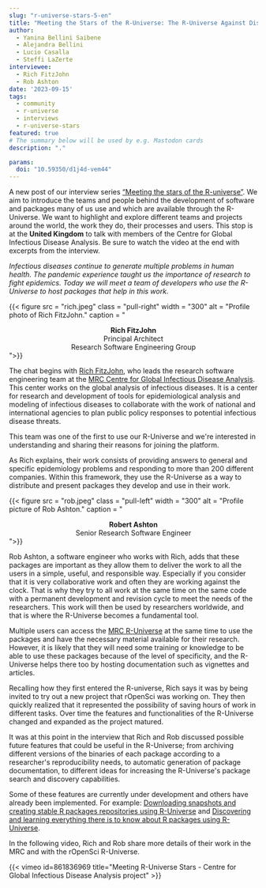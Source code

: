 ```yaml
---
slug: "r-universe-stars-5-en"
title: "Meeting the Stars of the R-Universe: The R-Universe Against Diseases."
author:
  - Yanina Bellini Saibene
  - Alejandra Bellini
  - Lucio Casalla  
  - Steffi LaZerte
interviewee:
  - Rich FitzJohn
  - Rob Ashton
date: '2023-09-15'
tags:
  - community
  - r-universe
  - interviews
  - r-universe-stars
featured: true
# The summary below will be used by e.g. Mastodon cards
description: "."

params:
  doi: "10.59350/d1j4d-vem44"
---
```


A new post of our interview series [“Meeting the stars of the R-universe”](/tags/r-universe-stars/). We aim to introduce the teams and people behind the development of software and packages many of us use and which are available through the R-Universe. We want to highlight and explore different teams and projects around the world, the work they do, their processes and users. This stop is at the __United Kingdom__ to talk with members of the Centre for Global Infectious Disease Analysis. Be sure to watch the video at the end with excerpts from the interview.


_Infectious diseases continue to generate multiple problems in human health. The pandemic experience taught us the importance of research to fight epidemics. Today we will meet a team of developers who use the R-Universe to host packages that help in this work._

{{< figure src = "rich.jpeg" class = "pull-right" width = "300" alt = "Profile photo of Rich FitzJohn." caption = "<center><strong>Rich FitzJohn</strong><br>Principal Architect<br>Research Software Engineering Group</center>">}}

The chat begins with [Rich FitzJohn](/author/rich-fitzjohn/), who leads the research software engineering team at the [MRC Centre for Global Infectious Disease Analysis](https://www.imperial.ac.uk/mrc-global-infectious-disease-analysis). This center works on the global analysis of infectious diseases. It is a center for research and development of tools for epidemiological analysis and modeling of infectious diseases to collaborate with the work of national and international agencies to plan public policy responses to potential infectious disease threats.

This team was one of the first to use our R-Universe and we're interested in understanding and sharing their reasons for joining the platform.

As Rich explains, their work consists of providing answers to general and specific epidemiology problems and responding to more than 200 different companies. Within this framework, they use the R-Universe as a way to distribute and present packages they develop and use in their work.

{{< figure src = "rob.jpeg" class = "pull-left" width = "300" alt = "Profile picture of Rob Ashton." caption = "<center><strong>Robert Ashton</strong><br>Senior Research Software Engineer</center>">}}

Rob Ashton, a software engineer who works with Rich, adds that these packages are important as they allow them to deliver the work to all the users in a simple, useful, and responsible way. Especially if you consider that it is very collaborative work and often they are working against the clock. That is why they try to all work at the same time on the same code with a permanent development and revision cycle to meet the needs of the researchers.
This work will then be used by researchers worldwide, and that is where the R-Universe becomes a fundamental tool.

Multiple users can access the [MRC R-Universe](https://mrc-ide.r-universe.dev) at the same time to use the packages and have the necessary material available for their research. However, it is likely that they will need some training or knowledge to be able to use these packages because of the level of specificity, and the R-Universe helps there too by hosting documentation such as vignettes and articles.

Recalling how they first entered the R-universe, Rich says it was by being invited to try out a new project that rOpenSci was working on. They then quickly realized that it represented the possibility of saving hours of work in different tasks. Over time the features and functionalities of the R-Universe changed and expanded as the project matured.

It was at this point in the interview that Rich and Rob discussed possible future features that could be useful in the R-Universe; from archiving different versions of the binaries of each package according to a researcher's reproducibility needs, to automatic generation of package documentation, to different ideas for increasing the R-Universe's package search and discovery capabilities.

Some of these features are currently under development and others have already been implemented. For example: [Downloading snapshots and creating stable R packages repositories using R-Universe](/blog/2023/05/31/runiverse-snapshots/) and [Discovering and learning everything there is to know about R packages using R-Universe](/blog/2023/02/27/runiverse-discovering/).


In the following video, Rich and Rob share more details of their work in the MRC and with the rOpenSci R-Universe.


{{< vimeo id=861836969 title="Meeting R-Universe Stars - Centre for Global Infectious Disease Analysis project" >}}
